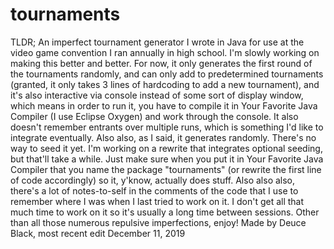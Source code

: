 # tournaments
TLDR; An imperfect tournament generator I wrote in Java for use at the video game convention I ran annually in high school.
I'm slowly working on making this better and better. For now, it only generates the first round of the tournaments randomly, and can only add to predetermined tournaments (granted, it only takes 3 lines of hardcoding to add a new tournament), and it's also interactive via console instead of some sort of display window, which means in order to run it, you have to compile it in Your Favorite Java Compiler (I use Eclipse Oxygen) and work through the console. It also doesn't remember entrants over multiple runs, which is something I'd like to integrate eventually.
Also also, as I said, it generates randomly. There's no way to seed it yet. I'm working on a rewrite that integrates optional seeding, but that'll take a while.
Just make sure when you put it in Your Favorite Java Compiler that you name the package "tournaments" (or rewrite the first line of code accordingly) so it, y'know, actually does stuff.
Also also also, there's a lot of notes-to-self in the comments of the code that I use to remember where I was when I last tried to work on it. I don't get all that much time to work on it so it's usually a long time between sessions.
Other than all those numerous repulsive imperfections, enjoy!
Made by Deuce Black, most recent edit December 11, 2019
